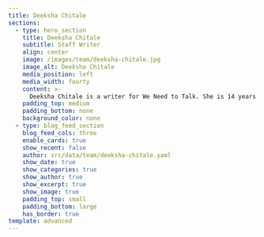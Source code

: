 ```yaml
---
title: Deeksha Chitale
sections:
  - type: hero_section
    title: Deeksha Chitale
    subtitle: Staff Writer
    align: center
    image: /images/team/deeksha-chitale.jpg
    image_alt: Deeksha Chitale
    media_position: left
    media_width: fourty
    content: >-
      Deeksha Chitale is a writer for We Need to Talk. She is 14 years old and goes to high school in India. She has always been intrigued by the power that literature has and the voice that it gives to people who want to express their opinions. Apart from writing, she enjoys playing the violin, coding, cycling and listening to different genres of music.
    padding_top: medium
    padding_bottom: none
    background_color: none
  - type: blog_feed_section
    blog_feed_cols: three
    enable_cards: true
    show_recent: false
    author: src/data/team/deeksha-chitale.yaml
    show_date: true
    show_categories: true
    show_author: true
    show_excerpt: true
    show_image: true
    padding_top: small
    padding_bottom: large
    has_border: true
template: advanced
---
```

